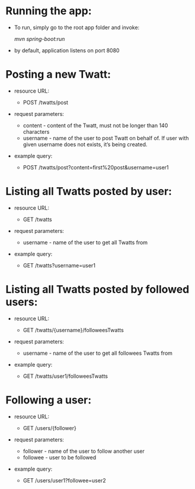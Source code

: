﻿# Running the app:
- To run, simply go to the root app folder and invoke:

  _mvn spring-boot:run_
 
 - by default, application listens on port 8080

# Posting a new Twatt:
- resource URL:
  - POST /twatts/post

- request parameters:
  - content - content of the Twatt, must not be longer than 140 characters
  - username - name of the user to post Twatt on behalf of. If user with
given username does not exists, it’s being created.

- example query:
  - POST /twatts/post?content=first%20post&username=user1

# Listing all Twatts posted by user:

- resource URL:
  - GET /twatts

- request parameters:
  - username - name of the user to get all Twatts from

- example query:
  - GET /twatts?username=user1

# Listing all Twatts posted by followed users:

- resource URL:
  - GET /twatts/{username}/followeesTwatts

- request parameters: 
  - username - name of the user to get all followees Twatts from

- example query:
  - GET /twatts/user1/followeesTwatts

# Following a user:

- resource URL:
  - GET /users/{follower}

- request parameters:
  - follower - name of the user to follow another user
  - followee - user to be followed

- example query:
  - GET /users/user1?followee=user2

